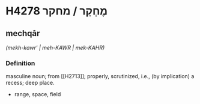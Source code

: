 # H4278 מֶחְקָר / מחקר

## mechqâr

_(mekh-kawr' | meh-KAWR | mek-KAHR)_

### Definition

masculine noun; from [[H2713]]; properly, scrutinized, i.e., (by implication) a recess; deep place.

- range, space, field
